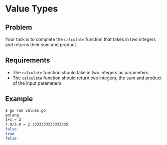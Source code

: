 # Value Types

## Problem

Your task is to complete the `calculate` function that takes in two integers and returns their sum and product.

## Requirements

- The `calculate` function should take in two integers as parameters.
- The `calculate` function should return two integers, the sum and product of the input parameters.

## Example

```sh
$ go run values.go
golang
1+1 = 2
7.0/3.0 = 2.3333333333333335
false
true
false
```
